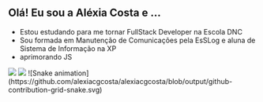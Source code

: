 ## Olá! Eu sou a Aléxia Costa e ...

- Estou estudando para me tornar FullStack Developer na Escola DNC
- Sou formada em Manutenção de Comunicações pela EsSLog e aluna de Sistema de Informação na XP
- aprimorando JS

<div>
  <img height="180rem" src="https://github-readme-stats.vercel.app/api?username=alexiacgcosta&show_icons=true&theme=dark&include_all_commits-true&count_privative-true"/>
  <img height="180rem" src="https://github-readme-stats.vercel.app/api/top-langs/?username=alexiacgcosta&layout=compact&langs_count=16&theme=dark"/>
   ![Snake animation](https://github.com/alexiacgcosta/alexiacgcosta/blob/output/github-contribution-grid-snake.svg)
</div>  


